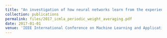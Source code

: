 ```yaml
---
title: "An investigation of how neural networks learn from the experiences of peers through periodic weight averaging"
collection: publications
permalink: files/2017_icmla_periodic_weight_averaging.pdf
date: 2017-01-01
venue: 'IEEE International Conference on Machine Learning and Applications (ICMLA)'
---
```


